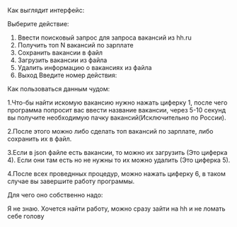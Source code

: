 Как выглядит интерфейс:

Выберите действие:
1. Ввести поисковый запрос для запроса вакансий из hh.ru
2. Получить топ N вакансий по зарплате
3. Сохранить вакансии в файл
4. Загрузить вакансии из файла
5. Удалить информацию о вакансиях из файла
6. Выход
Введите номер действия: 


Как пользоваться данным чудом:

1.Что-бы найти искомую вакансию нужно нажать циферку 1, после чего программа попросит вас ввести название вакансии, через 5-10 секунд вы получите необходимую пачку вакансий(Исключительно по России).

2.После этого можно либо сделать топ вакансий по зарплате, либо сохранить их в файл.

3.Если в json файле есть вакансии, то можно их загрузить (Это циферка 4). Если они там есть но не нужны то их можно удалить (Это циферка 5).

4.После всех проведнных процедур, можно нажать циферку 6, в таком случае вы завершите работу программы.


Для чего оно собственно надо:

Я не знаю. Хочется найти работу, можно сразу зайти на hh и не ломать себе голову
